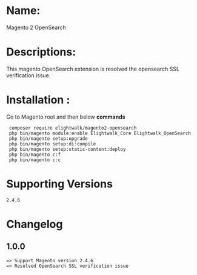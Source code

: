 # Name:

Magento 2 OpenSearch

# Descriptions:

This magento OpenSearch extension is resolved the opensearch SSL verification issue.

# Installation :

Go to Magento root and then below **commands**

```
 composer require elightwalk/magento2-opensearch
 php bin/magento module:enable Elightwalk_Core Elightwalk_OpenSearch
 php bin/magento setup:upgrade
 php bin/magento setup:di:compile
 php bin/magento setup:static-content:deploy
 php bin/magento c:f
 php bin/magento c:c
 ```

# Supporting Versions

```
2.4.6
```

# Changelog

## 1.0.0

    => Support Magento version 2.4.6
    => Resolved OpenSearch SSL verification issue
